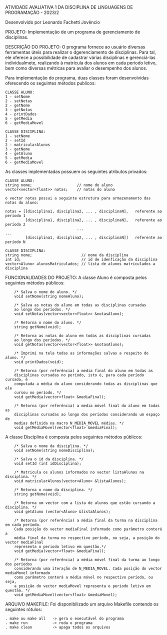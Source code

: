 ATIVIDADE AVALIATIVA 1 DA DISCIPLINA DE LINGUAGENS DE PROGRAMAÇÃO - 2023/2

Desenvolvido por Leonardo Fachetti Jovêncio


PROJETO: 
Implementação de um programa de gerenciamento de disciplinas.


DESCRIÇÃO DO PROJETO: 
O programa fornece ao usuário diversas ferramentas úteis para realizar o 
dgerenciamento de disciplinas. Para tal, ele oferece a possibilidade de cadastrar
várias disciplinas e gerenciá-las individualmete, realizando à matrícula dos
alunos em cada periodo letivo, bem como diversas métricas para avaliar o desempenho
dos alunos.

Para implementação do programa, duas classes foram desenvolvidas oferecendo os seguintes métodos publicos:

    CLASSE ALUNO:
    1 - setNome
    2 - setNotas
    2 - getNome
    3 - getNotas
    4 - printDados
    5 - getMedia
    6 - getMediaMovel

    CLASSE DISCIPLINA:
    1 - setNome
    2 - setId
    2 - matricularAlunos
    3 - getNome
    4 - getAluno
    5 - getMedia
    6 - getMediaMovel

As classes implementadas possuem os seguintes atributos privados:

    CLASSE ALUNO:
    string nome;                    // nome do aluno
    vector<vector<float>> notas;    // notas do aluno

    o vector notas possui a seguinte estrutura para armazenamento das notas do aluno:

    notas = [[disciplina1, disciplina2, ... , disciplinaN],   referente ao período 1
             [disciplina1, disciplina2, ... , disciplinaN],   referente ao período 2
                                    ...                                  ...
             [disciplina1, disciplina2, ... , disciplinaN]]   referente ao período N
    
    CLASSE DISCIPLINA:
    string nome;                      // nome da disciplina
    int id;                           // id de idenficação da disciplina
    vector<Aluno> alunosMatriculados; // lista de alunos matriculados a disciplina

FUNCIONALIDADES DO PROJETO: 
A classe Aluno é composta pelos seguintes métodos públicos:

        /* Salva o nome do aluno. */
        void setNome(string nomeAluno);

        /* Salva as notas do aluno em todas as disciplinas cursadas
        ao longo dos períodos. */
        void setNotas(vector<vector<float>> &notasAluno);

        /* Retorna o nome do aluno. */
        string getNome(void);

        /* Retorna as notas do aluno em todas as disciplinas cursadas
        ao longo dos períodos. */
        void getNotas(vector<vector<float>> &notasAluno);

        /* Imprimi na tela todas as informações salvas a respeito do aluno. */
        void printDados(void);

        /* Retorna (por referência) a media final do aluno em todas as
        disciplinas cursadas no período, isto é, para cada período cursado, é
        computada a média do aluno considerando todas as disciplinas que ele
        cursou no período. */
        void getMedia(vector<float> &mediaFinal);

        /* Retorna (por referência) a media móvel final do aluno em todas as
        disciplinas cursadas ao longo dos períodos considerando um espaço de
        medias definida na macro N_MEDIA_MOVEL médias. */
        void getMediaMovel(vector<float> &mediaFinal);

A classe Disciplina é composta pelos seguintes métodos públicos:

        /* Salva o nome da disciplina. */
        void setNome(string nomeDisciplina);

        /* Salva o id da disciplina. */
        void setId (int idDisciplina);

        /* Matricula os alunos informados no vector listaAlunos na disciplina. */
        void matricularAlunos(vector<Aluno> &listaAlunos);

        /* Retorna o nome da disciplina. */
        string getNome(void);

        /* Retorna um vector com a lista de alunos que estão cursando a disciplina. */
        void getAluno (vector<Aluno> &listaAlunos);

        /* Retorna (por referência) a média final da turma na disciplina em cada período. 
        Cada posição do vector mediaFinal informado como parâmetro conterá a
        média final da turma no respectivo período, ou seja, a posição do vector mediaFinal
        representa o periodo letivo em questão.*/
        void getMedia(vector<float> &mediaFinal);

        /* Retorna (por referência) a média móvel final da turma ao longo dos períodos
        considerando uma iteração de N_MEDIA_MOVEL. Cada posição do vector mediaMovel informado
        como parâmetro conterá a média móvel no respectivo período, ou seja,
        a posição do vector mediaMovel representa o periodo letivo em questão. */
        void getMediaMovel(vector<float> &mediaMovel);

ARQUIVO MAKEFILE:
Foi disponibilizado um arquivo Makefile contendo os seguintes rótulos:

    . make ou make all   -> gera o executável do programa
    . make run   		 -> roda o programa
    . make clean 		 -> apaga todos os arquivos